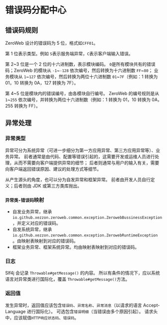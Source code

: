 # 错误码分配中心

## 错误码规则

ZeroWeb 设计的错误码为 5 位，格式如`CFF01`。

第 1 位表示类型。例如 `S`表示服务端异常，`C`表示客户端输入错误。

第 2~3 位是一个 2 位的十六进制数，表示模块编码。
`0`是所有模块共有的错误码；ZeroWeb 的模块从 `-1`~`-128` 依次编号，然后转换为十六进制数 `FF`~`80`；
业务模块从 `1`~`127` 依次编号，然后转换为两位十六进制数 `01`~`7F`（例如：1 转换为 01，10 转换为 0A，127 转换为 7F）。

第 4~5 位是模块内的错误编号，由各模块自行编号。
ZeroWeb 的编号规则是从 `1`~`255` 依次编号，并转换为两位十六进制数（例如：1 转换为 01，10 转换为 0A，255 转换为 FF）。

## 异常处理

### 异常类型

异常可分为系统异常（可进一步细分为第一方应用异常、第三方应用异常等）、业务异常。
前者通常是由代码、配置等错误引起的，这需要开发或运维人员进行处理，从而不需要向客户端提供异常的细节；
后者则通常与用户的输入有关，需要向客户端返回错误原因、建议的处理方式等细节。

从产生源头的角度，也可以分为自发异常和框架异常。
前者由开发人员自行定义；后者则由 JDK 或第三方类库抛出。

### `异常类-错误码`映射

- 自发业务异常，继承 `io.github.xezzon.zeroweb.common.exception.ZerowebBussinessException`，并定义对应的错误码。
- 自发系统异常，继承 `io.github.xezzon.zeroweb.common.exception.ZerowebRuntimeException`
  。由映射表映射到对应的错误码。
- 框架业务异常、框架系统异常。均由映射表映射到对应的错误码。

### 日志

Slf4j 会记录 `Throwable#getMessage()` 的内容。
所以有条件的情况下，应以系统语言对异常类进行国际化，覆盖 `Throwable#getMessage()`方法。

### 返回值

发生异常时，返回值应该包含`错误码`、`异常名称`、`异常消息`（以请求的语言 Accept-Language 进行国际化）。
可选包含`错误明细`（当错误由多个原因引起）。
请求头中，应该赋值`HTTP响应状态码`、`错误码`。
